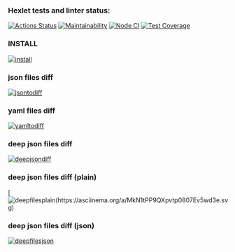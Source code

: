 ### Hexlet tests and linter status:
[![Actions Status](https://github.com/PavlymbaHexly/frontend-project-46/actions/workflows/hexlet-check.yml/badge.svg)](https://github.com/PavlymbaHexly/frontend-project-46/actions)
[![Maintainability](https://api.codeclimate.com/v1/badges/c12dd37a718783f8f817/maintainability)](https://codeclimate.com/github/PavlymbaHexly/frontend-project-46/maintainability)
[![Node CI](https://github.com/PavlymbaHexly/frontend-project-46/actions/workflows/nodejs.yml/badge.svg)](https://github.com/PavlymbaHexly/frontend-project-46/actions/workflows/nodejs.yml)
[![Test Coverage](https://api.codeclimate.com/v1/badges/c12dd37a718783f8f817/test_coverage)](https://codeclimate.com/github/PavlymbaHexly/frontend-project-46/test_coverage)

### INSTALL
[![install](https://asciinema.org/a/7JZEJYzkFH3BsvgCJ9SSp6FBK.svg)](https://asciinema.org/a/7JZEJYzkFH3BsvgCJ9SSp6FBK)

### json files diff
[![jsontodiff](https://asciinema.org/a/dxpyiGljjwayxyWX5L2hsDydu.svg)](https://asciinema.org/a/dxpyiGljjwayxyWX5L2hsDydu)

### yaml files diff
[![yamltodiff](https://asciinema.org/a/B5eB2Jf7Adt7E1Ff4CtfDO9Md.svg)](https://asciinema.org/a/B5eB2Jf7Adt7E1Ff4CtfDO9Md)

### deep json files diff
[![deepjsondiff](https://asciinema.org/a/dMLlmQGd6gdbBOxNCIZBcbgdN.svg)](https://asciinema.org/a/dMLlmQGd6gdbBOxNCIZBcbgdN)

### deep json files diff (plain)
[![deepfilesplain(https://asciinema.org/a/MkN1tPP9QXpvtp0807Ev5wd3e.svg)](https://asciinema.org/a/MkN1tPP9QXpvtp0807Ev5wd3e)

### deep json files diff (json)
[![deepfilesjson](https://asciinema.org/a/SnKqG7ZFU4djKPRwzKuf7e8pA.svg)](https://asciinema.org/a/SnKqG7ZFU4djKPRwzKuf7e8pA)